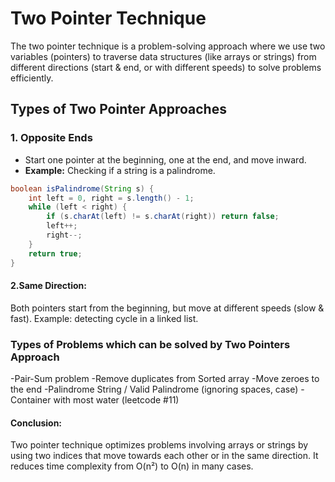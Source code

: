 # Two Pointer Technique
The two pointer technique is a problem-solving approach where we use two variables (pointers) to traverse data structures (like arrays or strings) from different directions (start & end, or with different speeds) to solve problems efficiently.

## Types of Two Pointer Approaches

### 1. Opposite Ends
- Start one pointer at the beginning, one at the end, and move inward.  
- **Example:** Checking if a string is a palindrome.

```java
boolean isPalindrome(String s) {
    int left = 0, right = s.length() - 1;
    while (left < right) {
        if (s.charAt(left) != s.charAt(right)) return false;
        left++;
        right--;
    }
    return true;
}
```

#### 2.Same Direction: 
Both pointers start from the beginning, but move at different speeds (slow & fast).
Example: detecting cycle in a linked list.

### Types of Problems which can be solved by Two Pointers Approach
-Pair-Sum problem
-Remove duplicates from Sorted array
-Move zeroes to the end
-Palindrome String / Valid Palindrome (ignoring spaces, case)
-Container with most water (leetcode #11)


#### Conclusion: 
Two pointer technique optimizes problems involving arrays or strings by using two indices that move towards each other or in the same direction. It reduces time complexity from O(n²) to O(n) in many cases.





